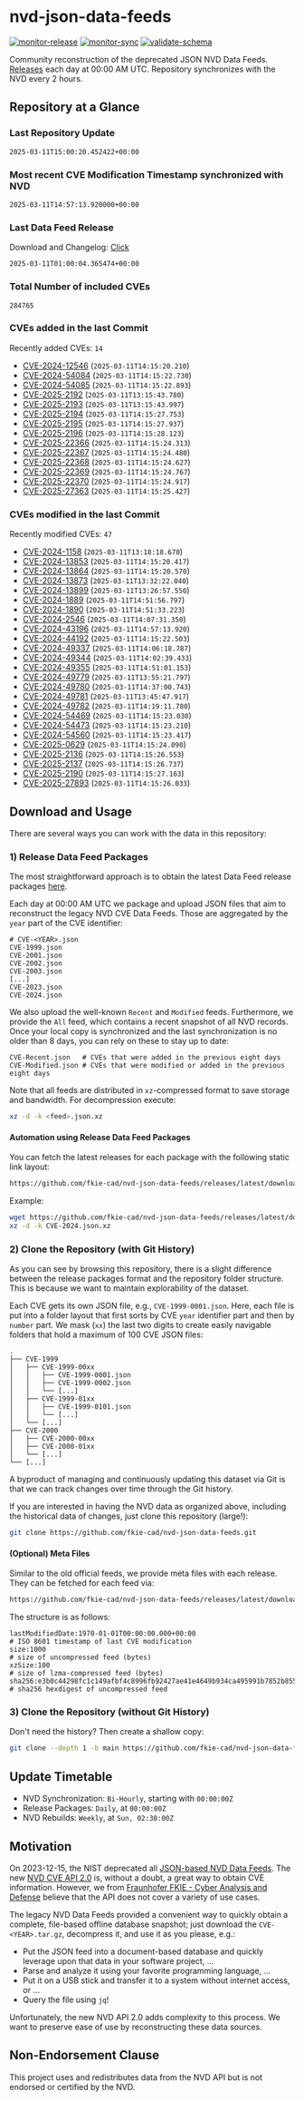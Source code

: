 # nvd-json-data-feeds

[![monitor-release](https://github.com/fkie-cad/nvd-json-data-feeds/actions/workflows/monitor_release.yml/badge.svg)](https://github.com/fkie-cad/nvd-json-data-feeds/actions/workflows/monitor_release.yml)
[![monitor-sync](https://github.com/fkie-cad/nvd-json-data-feeds/actions/workflows/monitor_sync.yml/badge.svg)](https://github.com/fkie-cad/nvd-json-data-feeds/actions/workflows/monitor_sync.yml)
[![validate-schema](https://github.com/fkie-cad/nvd-json-data-feeds/actions/workflows/validate_schema.yml/badge.svg)](https://github.com/fkie-cad/nvd-json-data-feeds/actions/workflows/validate_schema.yml)

Community reconstruction of the deprecated JSON NVD Data Feeds.
[Releases](https://github.com/fkie-cad/nvd-json-data-feeds/releases/latest) each day at 00:00 AM UTC.
Repository synchronizes with the NVD every 2 hours.

## Repository at a Glance

### Last Repository Update

```plain
2025-03-11T15:00:20.452422+00:00
```

### Most recent CVE Modification Timestamp synchronized with NVD

```plain
2025-03-11T14:57:13.920000+00:00
```

### Last Data Feed Release

Download and Changelog: [Click](https://github.com/fkie-cad/nvd-json-data-feeds/releases/latest)

```plain
2025-03-11T01:00:04.365474+00:00
```

### Total Number of included CVEs

```plain
284765
```

### CVEs added in the last Commit

Recently added CVEs: `14`

- [CVE-2024-12546](CVE-2024/CVE-2024-125xx/CVE-2024-12546.json) (`2025-03-11T14:15:20.210`)
- [CVE-2024-54084](CVE-2024/CVE-2024-540xx/CVE-2024-54084.json) (`2025-03-11T14:15:22.730`)
- [CVE-2024-54085](CVE-2024/CVE-2024-540xx/CVE-2024-54085.json) (`2025-03-11T14:15:22.893`)
- [CVE-2025-2192](CVE-2025/CVE-2025-21xx/CVE-2025-2192.json) (`2025-03-11T13:15:43.780`)
- [CVE-2025-2193](CVE-2025/CVE-2025-21xx/CVE-2025-2193.json) (`2025-03-11T13:15:43.997`)
- [CVE-2025-2194](CVE-2025/CVE-2025-21xx/CVE-2025-2194.json) (`2025-03-11T14:15:27.753`)
- [CVE-2025-2195](CVE-2025/CVE-2025-21xx/CVE-2025-2195.json) (`2025-03-11T14:15:27.937`)
- [CVE-2025-2196](CVE-2025/CVE-2025-21xx/CVE-2025-2196.json) (`2025-03-11T14:15:28.123`)
- [CVE-2025-22366](CVE-2025/CVE-2025-223xx/CVE-2025-22366.json) (`2025-03-11T14:15:24.313`)
- [CVE-2025-22367](CVE-2025/CVE-2025-223xx/CVE-2025-22367.json) (`2025-03-11T14:15:24.480`)
- [CVE-2025-22368](CVE-2025/CVE-2025-223xx/CVE-2025-22368.json) (`2025-03-11T14:15:24.627`)
- [CVE-2025-22369](CVE-2025/CVE-2025-223xx/CVE-2025-22369.json) (`2025-03-11T14:15:24.767`)
- [CVE-2025-22370](CVE-2025/CVE-2025-223xx/CVE-2025-22370.json) (`2025-03-11T14:15:24.917`)
- [CVE-2025-27363](CVE-2025/CVE-2025-273xx/CVE-2025-27363.json) (`2025-03-11T14:15:25.427`)


### CVEs modified in the last Commit

Recently modified CVEs: `47`

- [CVE-2024-1158](CVE-2024/CVE-2024-11xx/CVE-2024-1158.json) (`2025-03-11T13:18:18.670`)
- [CVE-2024-13853](CVE-2024/CVE-2024-138xx/CVE-2024-13853.json) (`2025-03-11T14:15:20.417`)
- [CVE-2024-13864](CVE-2024/CVE-2024-138xx/CVE-2024-13864.json) (`2025-03-11T14:15:20.570`)
- [CVE-2024-13873](CVE-2024/CVE-2024-138xx/CVE-2024-13873.json) (`2025-03-11T13:32:22.040`)
- [CVE-2024-13899](CVE-2024/CVE-2024-138xx/CVE-2024-13899.json) (`2025-03-11T13:26:57.550`)
- [CVE-2024-1889](CVE-2024/CVE-2024-18xx/CVE-2024-1889.json) (`2025-03-11T14:51:56.797`)
- [CVE-2024-1890](CVE-2024/CVE-2024-18xx/CVE-2024-1890.json) (`2025-03-11T14:51:33.223`)
- [CVE-2024-2546](CVE-2024/CVE-2024-25xx/CVE-2024-2546.json) (`2025-03-11T14:07:31.350`)
- [CVE-2024-43196](CVE-2024/CVE-2024-431xx/CVE-2024-43196.json) (`2025-03-11T14:57:13.920`)
- [CVE-2024-44192](CVE-2024/CVE-2024-441xx/CVE-2024-44192.json) (`2025-03-11T14:15:22.503`)
- [CVE-2024-49337](CVE-2024/CVE-2024-493xx/CVE-2024-49337.json) (`2025-03-11T14:06:18.787`)
- [CVE-2024-49344](CVE-2024/CVE-2024-493xx/CVE-2024-49344.json) (`2025-03-11T14:02:39.433`)
- [CVE-2024-49355](CVE-2024/CVE-2024-493xx/CVE-2024-49355.json) (`2025-03-11T14:51:01.153`)
- [CVE-2024-49779](CVE-2024/CVE-2024-497xx/CVE-2024-49779.json) (`2025-03-11T13:55:21.797`)
- [CVE-2024-49780](CVE-2024/CVE-2024-497xx/CVE-2024-49780.json) (`2025-03-11T14:37:00.743`)
- [CVE-2024-49781](CVE-2024/CVE-2024-497xx/CVE-2024-49781.json) (`2025-03-11T13:45:47.917`)
- [CVE-2024-49782](CVE-2024/CVE-2024-497xx/CVE-2024-49782.json) (`2025-03-11T14:19:11.780`)
- [CVE-2024-54469](CVE-2024/CVE-2024-544xx/CVE-2024-54469.json) (`2025-03-11T14:15:23.030`)
- [CVE-2024-54473](CVE-2024/CVE-2024-544xx/CVE-2024-54473.json) (`2025-03-11T14:15:23.210`)
- [CVE-2024-54560](CVE-2024/CVE-2024-545xx/CVE-2024-54560.json) (`2025-03-11T14:15:23.417`)
- [CVE-2025-0629](CVE-2025/CVE-2025-06xx/CVE-2025-0629.json) (`2025-03-11T14:15:24.090`)
- [CVE-2025-2136](CVE-2025/CVE-2025-21xx/CVE-2025-2136.json) (`2025-03-11T14:15:26.553`)
- [CVE-2025-2137](CVE-2025/CVE-2025-21xx/CVE-2025-2137.json) (`2025-03-11T14:15:26.737`)
- [CVE-2025-2190](CVE-2025/CVE-2025-21xx/CVE-2025-2190.json) (`2025-03-11T14:15:27.163`)
- [CVE-2025-27893](CVE-2025/CVE-2025-278xx/CVE-2025-27893.json) (`2025-03-11T14:15:26.033`)


## Download and Usage

There are several ways you can work with the data in this repository:

### 1) Release Data Feed Packages

The most straightforward approach is to obtain the latest Data Feed release packages [here](https://github.com/fkie-cad/nvd-json-data-feeds/releases/latest).

Each day at 00:00 AM UTC we package and upload JSON files that aim to reconstruct the legacy NVD CVE Data Feeds.
Those are aggregated by the `year` part of the CVE identifier:

```
# CVE-<YEAR>.json
CVE-1999.json
CVE-2001.json
CVE-2002.json
CVE-2003.json
[...]
CVE-2023.json
CVE-2024.json
```

We also upload the well-known `Recent` and `Modified` feeds.
Furthermore, we provide the `All` feed, which contains a recent snapshot of all NVD records.
Once your local copy is synchronized and the last synchronization is no older than 8 days, you can rely on these to stay up to date:

```plain
CVE-Recent.json   # CVEs that were added in the previous eight days
CVE-Modified.json # CVEs that were modified or added in the previous eight days
```

Note that all feeds are distributed in `xz`-compressed format to save storage and bandwidth.
For decompression execute:

```sh
xz -d -k <feed>.json.xz
```

#### Automation using Release Data Feed Packages

You can fetch the latest releases for each package with the following static link layout:

```sh
https://github.com/fkie-cad/nvd-json-data-feeds/releases/latest/download/CVE-<YEAR>.json.xz
```

Example:

```sh
wget https://github.com/fkie-cad/nvd-json-data-feeds/releases/latest/download/CVE-2024.json.xz
xz -d -k CVE-2024.json.xz
```

### 2) Clone the Repository (with Git History)

As you can see by browsing this repository, there is a slight difference between the release packages format and the repository folder structure.
This is because we want to maintain explorability of the dataset.

Each CVE gets its own JSON file, e.g., `CVE-1999-0001.json`.
Here, each file is put into a folder layout that first sorts by CVE `year` identifier part and then by `number` part.
We mask (`xx`) the last two digits to create easily navigable folders that hold a maximum of 100 CVE JSON files:

```plain
.
├── CVE-1999
│   ├── CVE-1999-00xx
│   │   ├── CVE-1999-0001.json
│   │   ├── CVE-1999-0002.json
│   │   └── [...]
│   ├── CVE-1999-01xx
│   │   ├── CVE-1999-0101.json
│   │   └── [...]
│   └── [...]
├── CVE-2000
│   ├── CVE-2000-00xx
│   ├── CVE-2000-01xx
│   └── [...]
└── [...]
```

A byproduct of managing and continuously updating this dataset via Git is that we can track changes over time through the Git history.

If you are interested in having the NVD data as organized above, including the historical data of changes, just clone this repository (large!):

```sh
git clone https://github.com/fkie-cad/nvd-json-data-feeds.git
```

#### (Optional) Meta Files

Similar to the old official feeds, we provide meta files with each release. They can be fetched for each feed via:

```sh
https://github.com/fkie-cad/nvd-json-data-feeds/releases/latest/download/CVE-<YEAR>.meta
```

The structure is as follows:

```plain
lastModifiedDate:1970-01-01T00:00:00.000+00:00                          # ISO 8601 timestamp of last CVE modification
size:1000                                                               # size of uncompressed feed (bytes)
xzSize:100                                                              # size of lzma-compressed feed (bytes)
sha256:e3b0c44298fc1c149afbf4c8996fb92427ae41e4649b934ca495991b7852b855 # sha256 hexdigest of uncompressed feed
```

### 3) Clone the Repository (without Git History)

Don't need the history? Then create a shallow copy:

```sh
git clone --depth 1 -b main https://github.com/fkie-cad/nvd-json-data-feeds.git
```


## Update Timetable

* NVD Synchronization: `Bi-Hourly`, starting with `00:00:00Z`
* Release Packages: `Daily`, at `00:00:00Z`
* NVD Rebuilds: `Weekly`, at `Sun, 02:30:00Z`


## Motivation

On 2023-12-15, the NIST deprecated all [JSON-based NVD Data Feeds](https://nvd.nist.gov/vuln/data-feeds#divRetirementBanner-1).
The new [NVD CVE API 2.0](https://nvd.nist.gov/developers/vulnerabilities) is, without a doubt, a great way to obtain CVE information.
However, we from [Fraunhofer FKIE - Cyber Analysis and Defense](https://www.fkie.fraunhofer.de/en/departments/cad.html) believe that the API does not cover a variety of use cases.

The legacy NVD Data Feeds provided a convenient way to quickly obtain a complete, file-based offline database snapshot; just download the `CVE-<YEAR>.tar.gz`, decompress it, and use it as you please, e.g.:

- Put the JSON feed into a document-based database and quickly leverage upon that data in your software project, ...
- Parse and analyze it using your favorite programming language, ...
- Put it on a USB stick and transfer it to a system without internet access, or ...
- Query the file using `jq`!

Unfortunately, the new NVD API 2.0 adds complexity to this process.
We want to preserve ease of use by reconstructing these data sources.

## Non-Endorsement Clause

This project uses and redistributes data from the NVD API but is not endorsed or certified by the NVD.